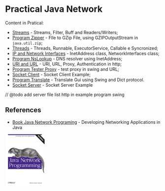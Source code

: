 # Practical Java Network

Content in Pratical:

  + [Streams](./streams-filters-example) - Streams, Filter, Buff and Readers/Writers;
  + [Program Zipper](./zipper) - FIle to GZip File, using GZIPOutputStream in `java.util.zip`;
  + [Threads](./threads-example) - Threads, Runnable, ExecutorService, Callable e Syncronized;
  + [IP and Network Interfaces](./InetAddress-networkInterface-example) - InetAddress class, NetworkInterfaces class;
  + [Program NsLookup](./nslookup) - DNS resolver using InetAddress;
  + [URI and URL](./uri-url-example) - URI, URL, Proxy, Authentication in http;
  + [Program Tester Proxy](./testProxy) - test proxy in swing and URL;
  + [Socket Client](./socket-client-example) - Socket Client Example;
  + [Program Translate](./translate) - Translate Gui using Swing and Dict protocol. 
  + [Socket Server](./socket-server-example) - Socket Server Example 

// @todo add server file list http in example program swing 

## References

  + [Book Java Network Programing](https://www.oreilly.com/library/view/java-network-programming/9781449365936/) - Developing Networking Applications in Java<br/>
<img src="./java-networking-programing.png" width="128px" alt="book reference Java Networking Programing">

